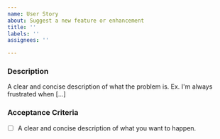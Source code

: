 ```yaml
---
name: User Story
about: Suggest a new feature or enhancement
title: ''
labels: ''
assignees: ''

---
```


<!-- Please tag this issue with the appropriate labels before creating. -->

### Description
A clear and concise description of what the problem is. Ex. I'm always frustrated when [...]

### Acceptance Criteria
- [ ] A clear and concise description of what you want to happen.
